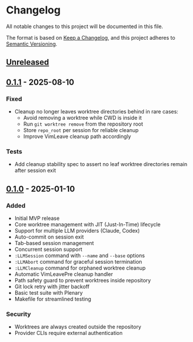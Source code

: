 # Changelog

All notable changes to this project will be documented in this file.

The format is based on [Keep a Changelog](https://keepachangelog.com/en/1.0.0/),
and this project adheres to [Semantic Versioning](https://semver.org/spec/v2.0.0.html).

## [Unreleased]

## [0.1.1] - 2025-08-10

### Fixed
- Cleanup no longer leaves worktree directories behind in rare cases:
  - Avoid removing a worktree while CWD is inside it
  - Run `git worktree remove` from the repository root
  - Store `repo_root` per session for reliable cleanup
  - Improve VimLeave cleanup path accordingly

### Tests
- Add cleanup stability spec to assert no leaf worktree directories remain after session exit

## [0.1.0] - 2025-01-10

### Added
- Initial MVP release
- Core worktree management with JIT (Just-In-Time) lifecycle
- Support for multiple LLM providers (Claude, Codex)
- Auto-commit on session exit
- Tab-based session management
- Concurrent session support
- `:LLMSession` command with `--name` and `--base` options
- `:LLMAbort` command for graceful session termination
- `:LLMCleanup` command for orphaned worktree cleanup
- Automatic VimLeavePre cleanup handler
- Path safety guard to prevent worktrees inside repository
- Git lock retry with jitter backoff
- Basic test suite with Plenary
- Makefile for streamlined testing

### Security
- Worktrees are always created outside the repository
- Provider CLIs require external authentication

[Unreleased]: https://codeberg.org/cyphersnake/llm-legion.nvim/compare/v0.1.1...HEAD
[0.1.1]: https://codeberg.org/cyphersnake/llm-legion.nvim/releases/tag/v0.1.1
[0.1.0]: https://codeberg.org/cyphersnake/llm-legion.nvim/releases/tag/v0.1.0
